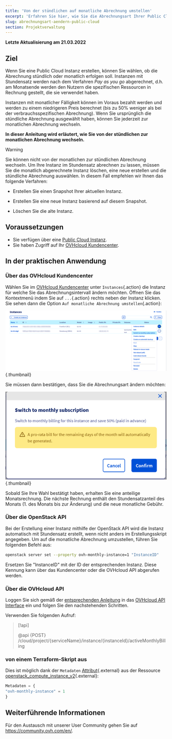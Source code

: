 ```yaml
---
title: 'Von der stündlichen auf monatliche Abrechnung umstellen'
excerpt: 'Erfahren Sie hier, wie Sie die Abrechnungsart Ihrer Public Cloud Instanz ändern'
slug: abrechnungsart-aendern-public-cloud
section: Projektverwaltung
---
```


**Letzte Aktualisierung am 21.03.2022**

## Ziel

Wenn Sie eine Public Cloud Instanz erstellen, können Sie wählen, ob die Abrechnung stündlich oder monatlich erfolgen soll. Instanzen mit Stundensatz werden nach dem Verfahren *Pay as you go* abgerechnet, d.h. am Monatsende werden den Nutzern die spezifischen Ressourcen in Rechnung gestellt, die sie verwendet haben.

Instanzen mit monatlicher Fälligkeit können im Voraus bezahlt werden und werden zu einem niedrigeren Preis berechnet (bis zu 50% weniger als bei der verbrauchsspezifischen Abrechnung). Wenn Sie ursprünglich die stündliche Abrechnung ausgewählt haben, können Sie jederzeit zur monatlichen Abrechnung wechseln.

**In dieser Anleitung wird erläutert, wie Sie von der stündlichen zur monatlichen Abrechnung wechseln.**

> [!warning]
>
> Sie können nicht von der monatlichen zur stündlichen Abrechnung wechseln. Um Ihre Instanz im Stundensatz abrechnen zu lassen, müssen Sie die monatlich abgerechnete Instanz löschen, eine neue erstellen und die stündliche Abrechnung auswählen. In diesem Fall empfehlen wir Ihnen das folgende Verfahren:
>
>- Erstellen Sie einen Snapshot Ihrer aktuellen Instanz.
>
>- Erstellen Sie eine neue Instanz basierend auf diesem Snapshot.
>
>- Löschen Sie die alte Instanz.
>

## Voraussetzungen

- Sie verfügen über eine [Public Cloud Instanz](https://www.ovhcloud.com/de/public-cloud).
- Sie haben Zugriff auf Ihr [OVHcloud Kundencenter](https://www.ovh.com/auth/?action=gotomanager&from=https://www.ovh.de/&ovhSubsidiary=de).


## In der praktischen Anwendung

### Über das OVHcloud Kundencenter

Wählen Sie im [OVHcloud Kundencenter](https://www.ovh.com/auth/?action=gotomanager&from=https://www.ovh.de/&ovhSubsidiary=de) unter `Instances`{.action} die Instanz für welche Sie das Abrechnungsintervall ändern möchten. Öffnen Sie das Kontextmenü indem Sie auf `...`{.action} rechts neben der Instanz klicken. Sie sehen dann die Option `Auf monatliche Abrechnung umstellen`{.action}:

![Change billing calculation](images/switch_to_monthly_updated.png){.thumbnail}

Sie müssen dann bestätigen, dass Sie die Abrechnungsart ändern möchten:

![Confirm billing calculation change](images/confirm_to_monthly_updated.png){.thumbnail}

Sobald Sie Ihre Wahl bestätigt haben, erhalten Sie eine anteilige Monatsrechnung. Die nächste Rechnung enthält den Stundensatzanteil des Monats (1. des Monats bis zur Änderung) und die neue monatliche Gebühr.

### Über die OpenStack API

Bei der Erstellung einer Instanz mithilfe der OpenStack API wird die Instanz automatisch mit Stundensatz erstellt, wenn nicht anders im Erstellungsskript angegeben. Um auf die monatliche Abrechnung umzustellen, führen Sie folgenden Befehl aus:

```bash
openstack server set --property ovh-monthly-instance=1 "InstanceID"
```

Ersetzen Sie "InstanceID" mit der ID der entsprechenden Instanz. Diese Kennung kann über das Kundencenter oder die OVHcloud API abgerufen werden.

### Über die OVHcloud API

Loggen Sie sich gemäß der [entsprechenden Anleitung](https://docs.ovh.com/de/api/first-steps-with-ovh-api/) in das [OVHcloud API Interface](https://eu.api.ovh.com/) ein und folgen Sie den nachstehenden Schritten.

Verwenden Sie folgenden Aufruf:

> [!api]
>
> @api {POST} /cloud/project/{serviceName}/instance/{instanceId}/activeMonthlyBilling
>

### von einem Terraform-Skript aus

Dies ist möglich dank der `Metadaten` [Attribut](https://registry.terraform.io/providers/terraform-provider-openstack/openstack/latest/docs/resources/compute_instance_v2#metadata){.external} aus der Ressource [openstack_compute_instance_v2](https://registry.terraform.io/providers/terraform-provider-openstack/openstack/latest/docs/resources/compute_instance_v2){.external}:

```terraform
Metadaten = {
"ovh-monthly-instance" = 1
}
```

## Weiterführende Informationen

Für den Austausch mit unserer User Community gehen Sie auf <https://community.ovh.com/en/>.
